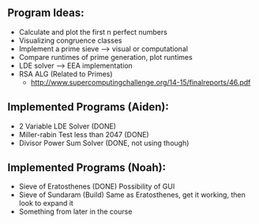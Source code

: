 ## Program Ideas:
- Calculate and plot the first n perfect numbers
- Visualizing congruence classes
- Implement a prime sieve --> visual or computational
- Compare runtimes of prime generation, plot runtimes
- LDE solver --> EEA implementation
- RSA ALG (Related to Primes)
	- http://www.supercomputingchallenge.org/14-15/finalreports/46.pdf

## Implemented Programs (Aiden):
- 2 Variable LDE Solver (DONE)
- Miller-rabin Test less than 2047 (DONE)
- Divisor Power Sum Solver (DONE, not using though)

## Implemented Programs (Noah):
- Sieve of Eratosthenes (DONE) Possibility of GUI
- Sieve of Sundaram (Build) Same as Eratosthenes, get it working, then look to expand it
- Something from later in the course
